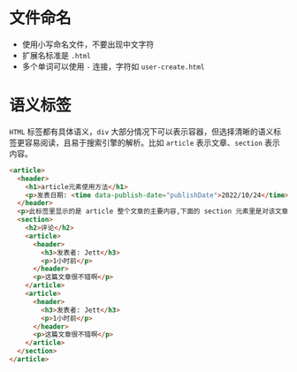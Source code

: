 # 文件命名
* 使用小写命名文件，不要出现中文字符
* 扩展名标准是 `.html`
* 多个单词可以使用 `-` 连接，字符如 `user-create.html`

# 语义标签
`HTML` 标签都有具体语义，`div` 大部分情况下可以表示容器，但选择清晰的语义标签更容易阅读，且易于搜索引擎的解析。比如 `article` 表示文章、`section` 表示内容。

```html
<article>
  <header>
    <h1>article元素使用方法</h1>
    <p>发表日期: <time data-publish-date="publishDate">2022/10/24</time></p>
  </header>
  <p>此标签里显示的是 article 整个文章的主要内容,下面的 section 元素里是对该文章的评论</p>
  <section>
    <h2>评论</h2>
    <article>
      <header>
        <h3>发表者: Jett</h3>
        <p>1小时前</p>
      </header>
      <p>这篇文章很不错啊</p>
    </article>
    <article>
      <header>
        <h3>发表者: Jett</h3>
        <p>1小时前</p>
      </header>
      <p>这篇文章很不错啊</p>
    </article>
  </section>
</article>
```